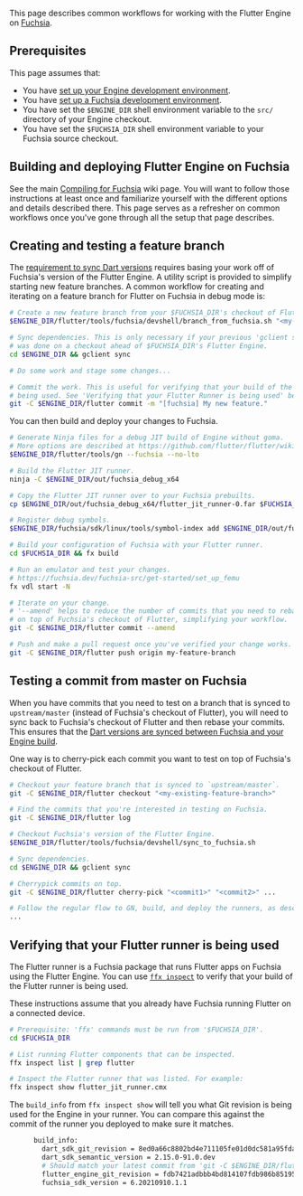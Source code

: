 This page describes common workflows for working with the Flutter Engine on [Fuchsia](http://fuchsia.dev).

## Prerequisites

This page assumes that:

- You have [set up your Engine development environment](https://github.com/flutter/flutter/wiki/Setting-up-the-Engine-development-environment).
- You have [set up a Fuchsia development environment](https://fuchsia.dev/fuchsia-src/get-started/build_fuchsia).
- You have set the `$ENGINE_DIR` shell environment variable to the `src/` directory of your Engine checkout.
- You have set the `$FUCHSIA_DIR` shell environment variable to your Fuchsia source checkout.

## Building and deploying Flutter Engine on Fuchsia

See the main [Compiling for Fuchsia](https://github.com/flutter/flutter/wiki/Compiling-the-engine#compiling-for-fuchsia) wiki page. You will want to follow those instructions at least once and familiarize yourself with the different options and details described there. This page serves as a refresher on common workflows once you've gone through all the setup that page describes.

## Creating and testing a feature branch

The [requirement to sync Dart versions](https://github.com/flutter/flutter/wiki/Compiling-the-engine#important-dart-version-synchronization-on-fuchsia) requires basing your work off of Fuchsia's version of the Flutter Engine. A utility script is provided to simplify starting new feature branches. A common workflow for creating and iterating on a feature branch for Flutter on Fuchsia in debug mode is:

```sh
# Create a new feature branch from your $FUCHSIA_DIR's checkout of Flutter Engine.
$ENGINE_DIR/flutter/tools/fuchsia/devshell/branch_from_fuchsia.sh "<my-new-feature-branch>"

# Sync dependencies. This is only necessary if your previous 'gclient sync'
# was done on a checkout ahead of $FUCHSIA_DIR's Flutter Engine.
cd $ENGINE_DIR && gclient sync

# Do some work and stage some changes...

# Commit the work. This is useful for verifying that your build of the Flutter Runner is
# being used. See 'Verifying that your Flutter Runner is being used' below.
git -C $ENGINE_DIR/flutter commit -m "[fuchsia] My new feature."
```

You can then build and deploy your changes to Fuchsia.

```sh
# Generate Ninja files for a debug JIT build of Engine without goma.
# More options are described at https://github.com/flutter/flutter/wiki/Compiling-the-engine#build-the-engine.
$ENGINE_DIR/flutter/tools/gn --fuchsia --no-lto

# Build the Flutter JIT runner.
ninja -C $ENGINE_DIR/out/fuchsia_debug_x64 

# Copy the Flutter JIT runner over to your Fuchsia prebuilts.
cp $ENGINE_DIR/out/fuchsia_debug_x64/flutter_jit_runner-0.far $FUCHSIA_DIR/prebuilt/third_party/flutter/x64/debug/jit/flutter_jit_runner-0.far

# Register debug symbols.
$ENGINE_DIR/fuchsia/sdk/linux/tools/symbol-index add $ENGINE_DIR/out/fuchsia_debug_x64/.build-id $ENGINE_DIR/out/fuchsia_debug_x64

# Build your configuration of Fuchsia with your Flutter runner.
cd $FUCHSIA_DIR && fx build

# Run an emulator and test your changes.
# https://fuchsia.dev/fuchsia-src/get-started/set_up_femu
fx vdl start -N

# Iterate on your change.
# '--amend' helps to reduce the number of commits that you need to rebase
# on top of Fuchsia's checkout of Flutter, simplifying your workflow.
git -C $ENGINE_DIR/flutter commit --amend

# Push and make a pull request once you've verified your change works.
git -C $ENGINE_DIR/flutter push origin my-feature-branch
```

## Testing a commit from master on Fuchsia

When you have commits that you need to test on a branch that is synced to `upstream/master` (instead of Fuchsia's checkout of Flutter), you will need to sync back to Fuchsia's checkout of Flutter and then rebase your commits. This ensures that the [Dart versions are synced between Fuchsia and your Engine build](https://github.com/flutter/flutter/wiki/Compiling-the-engine#important-dart-version-synchronization-on-fuchsia).

One way is to cherry-pick each commit you want to test on top of Fuchsia's checkout of Flutter.

```sh
# Checkout your feature branch that is synced to `upstream/master`.
git -C $ENGINE_DIR/flutter checkout "<my-existing-feature-branch>"

# Find the commits that you're interested in testing on Fuchsia.
git -C $ENGINE_DIR/flutter log

# Checkout Fuchsia's version of the Flutter Engine.
$ENGINE_DIR/flutter/tools/fuchsia/devshell/sync_to_fuchsia.sh

# Sync dependencies.
cd $ENGINE_DIR && gclient sync

# Cherrypick commits on top.
git -C $ENGINE_DIR/flutter cherry-pick "<commit1>" "<commit2>" ...

# Follow the regular flow to GN, build, and deploy the runners, as described above.
...
```

## Verifying that your Flutter runner is being used

The Flutter runner is a Fuchsia package that runs Flutter apps on Fuchsia using the Flutter Engine. You can use [`ffx inspect`](https://fuchsia.dev/fuchsia-src/reference/tools/sdk/ffx#inspect) to verify that your build of the Flutter runner is being used.

These instructions assume that you already have Fuchsia running Flutter on a connected device.

```sh
# Prerequisite: 'ffx' commands must be run from '$FUCHSIA_DIR'.
cd $FUCHSIA_DIR

# List running Flutter components that can be inspected.
ffx inspect list | grep flutter

# Inspect the Flutter runner that was listed. For example:
ffx inspect show flutter_jit_runner.cmx
```

The `build_info` from `ffx inspect show` will tell you what Git revision is being used for the Engine in your runner. You can compare this against the commit of the runner you deployed to make sure it matches.

```sh
      build_info:
        dart_sdk_git_revision = 8ed0a66c8802bd4e711105fe01d0dc581a95fdaf
        dart_sdk_semantic_version = 2.15.0-91.0.dev
        # Should match your latest commit from 'git -C $ENGINE_DIR/flutter log'.
        flutter_engine_git_revision = fdb7421adbbb4bd814107fdb986b85195dd34a66  
        fuchsia_sdk_version = 6.20210910.1.1
```